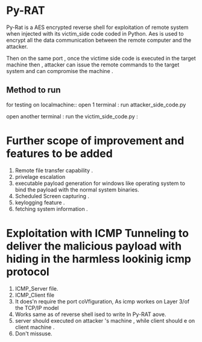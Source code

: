 # Py-RAT

Py-Rat is a AES encrypted reverse shell for exploitation of remote system when injected with its victim_side code coded in Python.
Aes is used to encrypt all the data communication between the remote computer and the attacker.

Then on the same port , once the victime side code is executed in the target machine then , attacker can issue the remote commands to the target system and can compromise the machine .

## Method to run

for testing on localmachine:: 
open 1 terminal : 
run attacker_side_code.py 

open another terminal : 
run the victim_side_code.py :

# Further scope of improvement and features to be added 

1. Remote file transfer capability .
2. privelage escalation 
3. executable payload generation  for windows like operating system to bind the payload with the normal system binaries. 
4. Scheduled Screen capturing . 
5. keylogging feature . 
6. fetching  system information .

# Exploitation with ICMP Tunneling to deliver the malicious payload with hiding in the harmless lookinig icmp protocol 
1. ICMP_Server file.
2. ICMP_Client file 
3. It does'n require the port coVfiguration, As icmp workes on Layer 3/of the TCP/IP model 
4. Works same as of reverse shell ised to write In Py-RAT aove. 
5. server should executed on attacker 's machine  , while client should e on client machine . 
6. Don't missuse.

